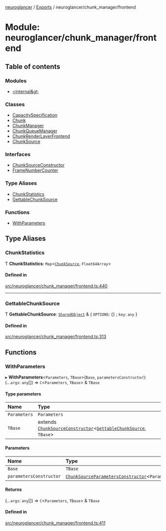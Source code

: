 [neuroglancer](../README.md) / [Exports](../modules.md) / neuroglancer/chunk\_manager/frontend

# Module: neuroglancer/chunk\_manager/frontend

## Table of contents

### Modules

- [&lt;internal\&gt;](neuroglancer_chunk_manager_frontend._internal_.md)

### Classes

- [CapacitySpecification](../classes/neuroglancer_chunk_manager_frontend.CapacitySpecification.md)
- [Chunk](../classes/neuroglancer_chunk_manager_frontend.Chunk.md)
- [ChunkManager](../classes/neuroglancer_chunk_manager_frontend.ChunkManager.md)
- [ChunkQueueManager](../classes/neuroglancer_chunk_manager_frontend.ChunkQueueManager.md)
- [ChunkRenderLayerFrontend](../classes/neuroglancer_chunk_manager_frontend.ChunkRenderLayerFrontend.md)
- [ChunkSource](../classes/neuroglancer_chunk_manager_frontend.ChunkSource.md)

### Interfaces

- [ChunkSourceConstructor](../interfaces/neuroglancer_chunk_manager_frontend.ChunkSourceConstructor.md)
- [FrameNumberCounter](../interfaces/neuroglancer_chunk_manager_frontend.FrameNumberCounter.md)

### Type Aliases

- [ChunkStatistics](neuroglancer_chunk_manager_frontend.md#chunkstatistics)
- [GettableChunkSource](neuroglancer_chunk_manager_frontend.md#gettablechunksource)

### Functions

- [WithParameters](neuroglancer_chunk_manager_frontend.md#withparameters)

## Type Aliases

### ChunkStatistics

Ƭ **ChunkStatistics**: `Map`<[`ChunkSource`](../classes/neuroglancer_chunk_manager_frontend.ChunkSource.md), `Float64Array`\>

#### Defined in

[src/neuroglancer/chunk_manager/frontend.ts:440](https://github.com/ActiveBrainAtlas2/neuroglancer/blob/91617476/src/neuroglancer/chunk_manager/frontend.ts#L440)

___

### GettableChunkSource

Ƭ **GettableChunkSource**: [`SharedObject`](../classes/neuroglancer_worker_rpc.SharedObject.md) & { `OPTIONS`: {} ; `key`: `any`  }

#### Defined in

[src/neuroglancer/chunk_manager/frontend.ts:313](https://github.com/ActiveBrainAtlas2/neuroglancer/blob/91617476/src/neuroglancer/chunk_manager/frontend.ts#L313)

## Functions

### WithParameters

▸ **WithParameters**<`Parameters`, `TBase`\>(`Base`, `parametersConstructor`): (...`args`: `any`[]) => `C`<`Parameters`, `TBase`\> & `TBase`

#### Type parameters

| Name | Type |
| :------ | :------ |
| `Parameters` | `Parameters` |
| `TBase` | extends [`ChunkSourceConstructor`](../interfaces/neuroglancer_chunk_manager_frontend.ChunkSourceConstructor.md)<[`GettableChunkSource`](neuroglancer_chunk_manager_frontend.md#gettablechunksource), `TBase`\> |

#### Parameters

| Name | Type |
| :------ | :------ |
| `Base` | `TBase` |
| `parametersConstructor` | [`ChunkSourceParametersConstructor`](../interfaces/neuroglancer_chunk_manager_base.ChunkSourceParametersConstructor.md)<`Parameters`\> |

#### Returns

(...`args`: `any`[]) => `C`<`Parameters`, `TBase`\> & `TBase`

#### Defined in

[src/neuroglancer/chunk_manager/frontend.ts:411](https://github.com/ActiveBrainAtlas2/neuroglancer/blob/91617476/src/neuroglancer/chunk_manager/frontend.ts#L411)
